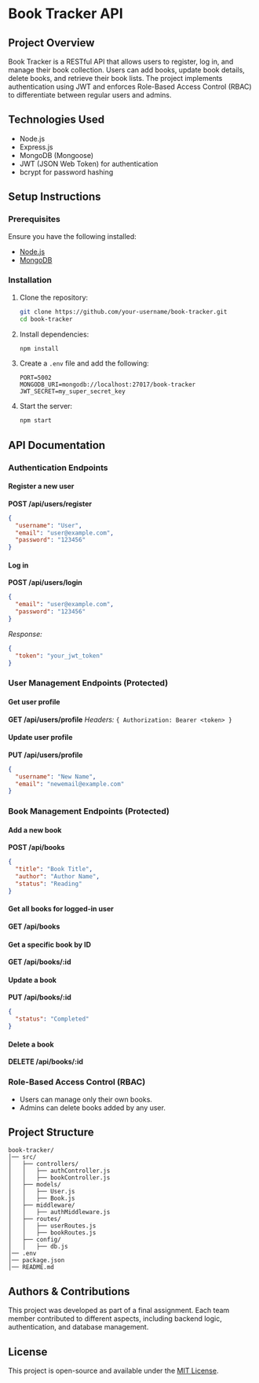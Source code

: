 # Book Tracker API

## Project Overview

Book Tracker is a RESTful API that allows users to register, log in, and manage their book collection. Users can add books, update book details, delete books, and retrieve their book lists. The project implements authentication using JWT and enforces Role-Based Access Control (RBAC) to differentiate between regular users and admins.

## Technologies Used

- Node.js
- Express.js
- MongoDB (Mongoose)
- JWT (JSON Web Token) for authentication
- bcrypt for password hashing

## Setup Instructions

### Prerequisites

Ensure you have the following installed:

- [Node.js](https://nodejs.org/)
- [MongoDB](https://www.mongodb.com/)

### Installation

1. Clone the repository:
   ```sh
   git clone https://github.com/your-username/book-tracker.git
   cd book-tracker
   ```
2. Install dependencies:
   ```sh
   npm install
   ```
3. Create a `.env` file and add the following:
   ```env
   PORT=5002
   MONGODB_URI=mongodb://localhost:27017/book-tracker
   JWT_SECRET=my_super_secret_key
   ```
4. Start the server:
   ```sh
   npm start
   ```

## API Documentation

### Authentication Endpoints

#### Register a new user

**POST /api/users/register**

```json
{
  "username": "User",
  "email": "user@example.com",
  "password": "123456"
}
```

#### Log in

**POST /api/users/login**

```json
{
  "email": "user@example.com",
  "password": "123456"
}
```

_Response:_

```json
{
  "token": "your_jwt_token"
}
```

### User Management Endpoints (Protected)

#### Get user profile

**GET /api/users/profile**
_Headers:_ `{ Authorization: Bearer <token> }`

#### Update user profile

**PUT /api/users/profile**

```json
{
  "username": "New Name",
  "email": "newemail@example.com"
}
```

### Book Management Endpoints (Protected)

#### Add a new book

**POST /api/books**

```json
{
  "title": "Book Title",
  "author": "Author Name",
  "status": "Reading"
}
```

#### Get all books for logged-in user

**GET /api/books**

#### Get a specific book by ID

**GET /api/books/:id**

#### Update a book

**PUT /api/books/:id**

```json
{
  "status": "Completed"
}
```

#### Delete a book

**DELETE /api/books/:id**

### Role-Based Access Control (RBAC)

- Users can manage only their own books.
- Admins can delete books added by any user.

## Project Structure

```
book-tracker/
│── src/
│   ├── controllers/
│   │   ├── authController.js
│   │   ├── bookController.js
│   ├── models/
│   │   ├── User.js
│   │   ├── Book.js
│   ├── middleware/
│   │   ├── authMiddleware.js
│   ├── routes/
│   │   ├── userRoutes.js
│   │   ├── bookRoutes.js
│   ├── config/
│   │   ├── db.js
│── .env
│── package.json
│── README.md
```

## Authors & Contributions

This project was developed as part of a final assignment. Each team member contributed to different aspects, including backend logic, authentication, and database management.

## License

This project is open-source and available under the [MIT License](LICENSE).
